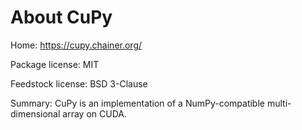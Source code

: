 About CuPy 
===========

Home: https://cupy.chainer.org/ 

Package license: MIT

Feedstock license: BSD 3-Clause

Summary: CuPy is an implementation of a NumPy-compatible multi-dimensional array on CUDA. 
